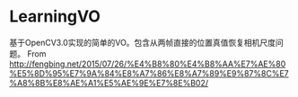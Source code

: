 # LearningVO
基于OpenCV3.0实现的简单的VO。包含从两帧直接的位置真值恢复相机尺度问题。
From http://fengbing.net/2015/07/26/%E4%B8%80%E4%B8%AA%E7%AE%80%E5%8D%95%E7%9A%84%E8%A7%86%E8%A7%89%E9%87%8C%E7%A8%8B%E8%AE%A1%E5%AE%9E%E7%8E%B02/
